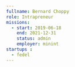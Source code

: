 ```yaml
---
fullname: Bernard Choppy
role: Intrapreneur
missions:
  - start: 2019-06-18
    end: 2021-12-31
    status: admin
    employer: minint
startups :
  - fedel
---
```

